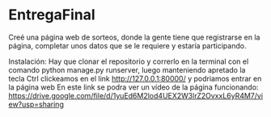 # EntregaFinal
Creé una página web de sorteos, donde la gente tiene que registrarse en la página, completar unos datos que se le requiere y estaría participando.

Instalación:
Hay que clonar el repositorio y correrlo en la terminal con el comando python manage.py runserver, luego manteniendo apretado la tecla Ctrl clickeamos en el link http://127.0.0.1:80000/ y podriamos entrar en la página web
En este link se podra ver un vídeo de la página funcionando: https://drive.google.com/file/d/1yuEd6M2lod4UEX2W3lrZ2OvxxL6yR4M7/view?usp=sharing 
